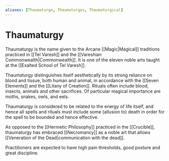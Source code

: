 ```yaml
---
aliases: [Thaumaturge, Thaumaturges, Thaumaturgical]
---
```

# Thaumaturgy
Thaumaturgy is the name given to the Arcane [[Magic|Magical]] traditions practiced in [[Tel Varesh]] and the [[Vareshian Commonwealth|Commonwealth]]. It is one of the eleven noble arts taught at the [[Exalted School of Tel Varesh]].

Thaumaturgy distinguishes itself aesthetically by its strong reliance on blood and tissue, both human and animal, in accordance with the [[Seven Elements]] and the [[Litany of Creation]]. Rituals often include blood, insects, animals and other sacrifices. Of particular magical importance are moths, snakes, owls, and eels. 

Thaumaturgy is considered to be related to the energy of life itself, and hence all spells and rituals must include some (allusion to) death in order for the spell to be bounded and hence effective.

As opposed to the [[Hermetic Philosophy]] practiced in the [[Crucible]], thaumaturgy has embraced [[Necromancy]] as a noble art that allows [[Veneration of the Dead|communication with the dead]].

Practitioners are expected to have high pain thresholds, good posture and great discipline. 